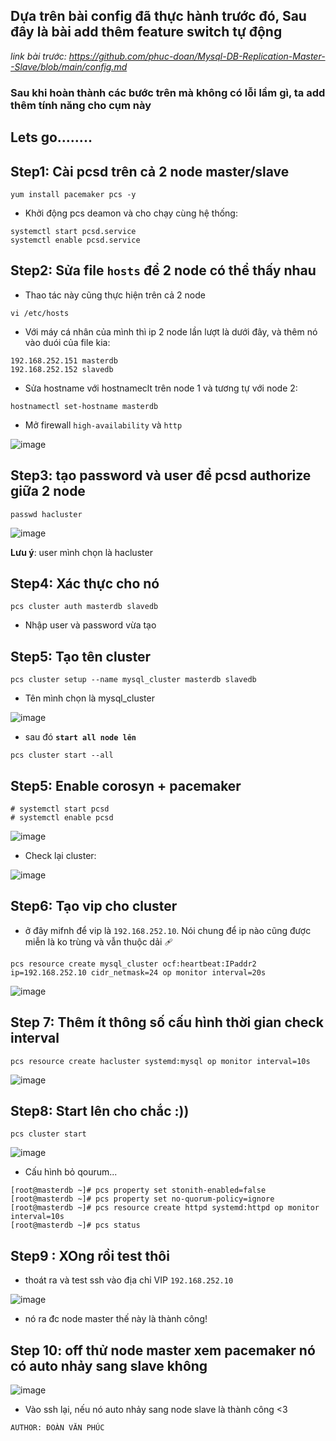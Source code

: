 ## Dựa trên bài config đã thực hành trước đó, Sau đây là bài add thêm feature switch tự động

*link bài trước: https://github.com/phuc-doan/Mysql-DB-Replication-Master--Slave/blob/main/config.md*

### Sau khi hoàn thành các bước trên mà không có lỗi lầm gì, ta add thêm tính năng cho cụm này


## Lets go........

## Step1: Cài pcsd trên cả 2 node master/slave

```
yum install pacemaker pcs -y
```

- Khởi động pcs deamon và cho chạy cùng hệ thống:

```
systemctl start pcsd.service
systemctl enable pcsd.service
```

## Step2: Sửa file `hosts` để 2 node có thể thấy nhau

- Thao tác này cũng thực hiện trên cả 2 node


```
vi /etc/hosts
```

- Với máy cá nhân của mình thì ip 2 node lần lượt là dưới đây, và thêm nó vào duói của file kia:

```
192.168.252.151 masterdb
192.168.252.152 slavedb
```

- Sửa hostname với hostnameclt trên node 1 và tương tự với node 2:

```
hostnamectl set-hostname masterdb
```

- Mở firewall `high-availability` và `http` 

![image](https://user-images.githubusercontent.com/83824403/164457250-965ff158-e9ce-4790-8b87-9b2b28ac2868.png)

## Step3: tạo password và user để pcsd authorize giữa 2 node

```
passwd hacluster
```
![image](https://user-images.githubusercontent.com/83824403/164457403-ed80de94-2649-417f-a537-6b06595ee842.png)

**Lưu ý**: user mình chọn là hacluster

## Step4: Xác thực cho nó

```
pcs cluster auth masterdb slavedb
```

- Nhập user và password vừa tạo

## Step5: Tạo tên cluster 


```
pcs cluster setup --name mysql_cluster masterdb slavedb
```
- Tên mình chọn là mysql_cluster



![image](https://user-images.githubusercontent.com/83824403/164457780-4ca39388-cd1b-4365-9b2c-dfa817442bca.png)

- sau đó **`start all node lên`**



```
pcs cluster start --all
```
## Step5: Enable corosyn + pacemaker

```
# systemctl start pcsd
# systemctl enable pcsd
```

![image](https://user-images.githubusercontent.com/83824403/164458284-3b7b28eb-c350-45ec-908e-9f094efc5cc2.png)



- Check lại cluster:



![image](https://user-images.githubusercontent.com/83824403/164458572-e83f880e-7c6f-47ba-adb4-334f42bfaa32.png)



## Step6: Tạo vip cho cluster

- ở đây mifnh để vip là `192.168.252.10`. Nói chung để ip nào cũng được miễn là ko trùng và vẫn thuộc dải 🩹



```
pcs resource create mysql_cluster ocf:heartbeat:IPaddr2 ip=192.168.252.10 cidr_netmask=24 op monitor interval=20s
```




![image](https://user-images.githubusercontent.com/83824403/164458682-fe5afafc-58dd-447a-b7dd-2b3023e9c9aa.png)


## Step 7: Thêm ít thông số cấu hình thời gian check interval


```
pcs resource create hacluster systemd:mysql op monitor interval=10s
```
![image](https://user-images.githubusercontent.com/83824403/164459013-a9b791b0-5663-4752-b973-baa3e17c9440.png)




## Step8: Start lên cho chắc :))

```
pcs cluster start
```

![image](https://user-images.githubusercontent.com/83824403/164459415-0647802d-5c53-4694-b33e-15967f060a58.png)



- Cấu hình bỏ qourum...

```
[root@masterdb ~]# pcs property set stonith-enabled=false
[root@masterdb ~]# pcs property set no-quorum-policy=ignore
[root@masterdb ~]# pcs resource create httpd systemd:httpd op monitor interval=10s
[root@masterdb ~]# pcs status
```

## Step9 : XOng rồi test thôi

- thoát ra và test ssh vào địa chỉ VIP `192.168.252.10`

![image](https://user-images.githubusercontent.com/83824403/164459816-ea5b56b5-77b0-4497-bf63-6c8168293ab8.png)

- nó ra đc node master thế này là thành công!


## Step 10: off thử node master xem pacemaker nó có auto nhảy sang slave không

![image](https://user-images.githubusercontent.com/83824403/164460031-4dbb4367-681b-4e26-81b5-74b21c8b17ba.png)

- Vào ssh lại, nếu nó auto nhảy sang node slave là thành công <3


`AUTHOR: ĐOÀN VĂN PHÚC`




